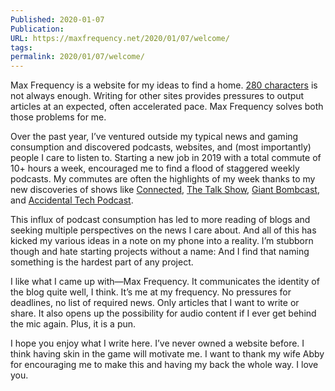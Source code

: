 ```yaml
---
Published: 2020-01-07
Publication: 
URL: https://maxfrequency.net/2020/01/07/welcome/
tags: 
permalink: 2020/01/07/welcome/
---
```

Max Frequency is a website for my ideas to find a home. [280 characters](https://www.twitter.com/maxroberts143) is not always enough. Writing for other sites provides pressures to output articles at an expected, often accelerated pace. Max Frequency solves both those problems for me.

Over the past year, I’ve ventured outside my typical news and gaming consumption and discovered podcasts, websites, and (most importantly) people I care to listen to. Starting a new job in 2019 with a total commute of 10+ hours a week, encouraged me to find a flood of staggered weekly podcasts. My commutes are often the highlights of my week thanks to my new discoveries of shows like [Connected](https://www.relay.fm/connected), [The Talk Show](https://daringfireball.net/thetalkshow/), [Giant Bombcast](https://www.giantbomb.com/shows/giant-bombcast/), and [Accidental Tech Podcast](https://atp.fm/).

This influx of podcast consumption has led to more reading of blogs and seeking multiple perspectives on the news I care about. And all of this has kicked my various ideas in a note on my phone into a reality. I’m stubborn though and hate starting projects without a name: And I find that naming something is the hardest part of any project.

I like what I came up with—Max Frequency. It communicates the identity of the blog quite well, I think. It’s me at my frequency. No pressures for deadlines, no list of required news. Only articles that I want to write or share. It also opens up the possibility for audio content if I ever get behind the mic again. Plus, it is a pun.

I hope you enjoy what I write here. I’ve never owned a website before. I think having skin in the game will motivate me. I want to thank my wife Abby for encouraging me to make this and having my back the whole way. I love you.